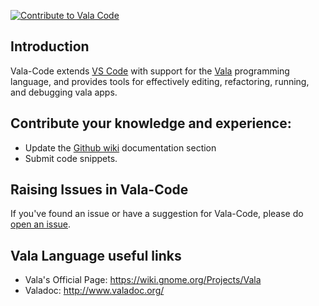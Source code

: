 [![Contribute to Vala Code](https://img.shields.io/badge/help-donate-551A8B.svg)](https://www.paypal.me/GeorgeAslanis) 

## Introduction
Vala-Code extends [VS Code](https://code.visualstudio.com/) with support for the
[Vala](https://www.valadoc.org/) programming language, and provides tools for
effectively editing, refactoring, running, and debugging vala apps.

## Contribute your knowledge and experience:
- Update the [Github wiki](https://github.com/osstekz/vala-code/wiki) documentation section
- Submit code snippets.

## Raising Issues in Vala-Code
If you've found an issue or have a suggestion for Vala-Code, please do [open an issue](https://github.com/osstekz/vala-code/issues).

## Vala Language useful links
- Vala's Official Page: https://wiki.gnome.org/Projects/Vala
- Valadoc: http://www.valadoc.org/

